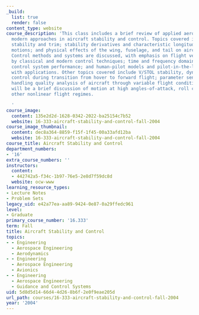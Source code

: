 ```yaml
---
_build:
  list: true
  render: false
content_type: website
course_description: 'This class includes a brief review of applied aerodynamics and
  modern approaches in aircraft stability and control. Topics covered include static
  stability and trim; stability derivatives and characteristic longitudinal and lateral-directional
  motions; and physical effects of the wing, fuselage, and tail on aircraft motion.
  Control methods and systems are discussed, with emphasis on flight vehicle stabilization
  by classical and modern control techniques; time and frequency domain analysis of
  control system performance; and human-pilot models and pilot-in-the-loop controls
  with applications. Other topics covered include V/STOL stability, dynamics, and
  control during transition from hover to forward flight; parameter sensitivity; and
  handling quality analysis of aircraft through variable flight conditions. There
  will be a brief discussion of motion at high angles-of-attack, roll coupling, and
  other nonlinear flight regimes.

  '
course_image:
  content: 135e2d2d-1628-0342-2022-ba25154c7b52
  website: 16-333-aircraft-stability-and-control-fall-2004
course_image_thumbnail:
  content: dec8a364-8859-f15f-1f45-00a33afd12ba
  website: 16-333-aircraft-stability-and-control-fall-2004
course_title: Aircraft Stability and Control
department_numbers:
- '16'
extra_course_numbers: ''
instructors:
  content:
  - 442742a5-f34c-1b97-76e5-2e8d7f59dc8d
  website: ocw-www
learning_resource_types:
- Lecture Notes
- Problem Sets
legacy_uid: e42a77ea-aa89-9424-0e87-0a29ffedc961
level:
- Graduate
primary_course_number: '16.333'
term: Fall
title: Aircraft Stability and Control
topics:
- - Engineering
  - Aerospace Engineering
  - Aerodynamics
- - Engineering
  - Aerospace Engineering
  - Avionics
- - Engineering
  - Aerospace Engineering
  - Guidance and Control Systems
uid: 5d8d5d14-66d4-4d26-8b6f-2e0f9eae205d
url_path: courses/16-333-aircraft-stability-and-control-fall-2004
year: '2004'
---
```

